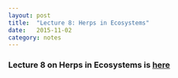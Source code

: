 ```yaml
---
layout: post
title:  "Lecture 8: Herps in Ecosystems"
date:   2015-11-02
category: notes
---
```


### Lecture 8 on Herps in Ecosystems is <a href="{{ site.baseurl }}/assets/lectures/12_herpsInEcosystems">here</a>
